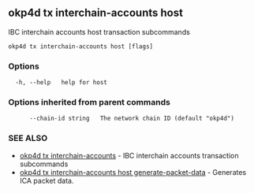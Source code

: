 ## okp4d tx interchain-accounts host

IBC interchain accounts host transaction subcommands

```
okp4d tx interchain-accounts host [flags]
```

### Options

```
  -h, --help   help for host
```

### Options inherited from parent commands

```
      --chain-id string   The network chain ID (default "okp4d")
```

### SEE ALSO

* [okp4d tx interchain-accounts](okp4d_tx_interchain-accounts.md)	 - IBC interchain accounts transaction subcommands
* [okp4d tx interchain-accounts host generate-packet-data](okp4d_tx_interchain-accounts_host_generate-packet-data.md)	 - Generates ICA packet data.
